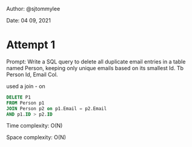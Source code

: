 Author: @sjtommylee

Date: 04 09, 2021

# Attempt 1

Prompt:
Write a SQL query to delete all duplicate email entries in a table named Person, keeping only unique emails based on its smallest Id.
Tb Person
Id, Email Col.

used a join - on

```sql
DELETE P1
FROM Person p1
JOIN Person p2 on p1.Email = p2.Email
AND p1.ID > p2.ID

```

Time complexity: O(N)

Space complexity: O(N)

